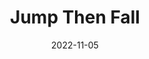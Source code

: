 ---
title: Jump Then Fall
date: "2022-11-05"
description: "Lyrics"
album: Fearless
tags: ['Lover', 'Flowy', 'Ethreal']
track: 14
songwriter: Taylor Swift
billboardChartprev:  
billboardChart: 10
---